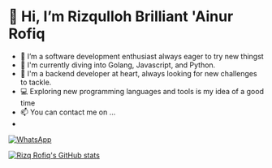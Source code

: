 # 👋 Hi, I’m Rizqulloh Brilliant 'Ainur Rofiq
 - 👀 I’m a software development enthusiast always eager to try new thingst 
 - 🌱 I'm currently diving into Golang, Javascript, and Python.  
 - 💞️ I'm a backend developer at heart, always looking for new challenges to tackle.
 - :computer: Exploring new programming languages and tools is my idea of a good time
 - :mailbox: You can contact me on ...
 - 
[![WhatsApp](https://img.shields.io/badge/WhatsApp-25D366?style=for-the-badge&logo=whatsapp&logoColor=white)](https://wa.me/089699806618)

[![Rizq Rofiq's GitHub stats](https://github-readme-stats.vercel.app/api?username=rizqrofiq&count_private=true&show_icons=true)](https://github.com/rizqrofiq) 

<!---
rizqrofiq/rizqrofiq is a ✨ special ✨ repository because its `README.md` (this file) appears on your GitHub profile.
You can click the Preview link to take a look at your changes.
--->
